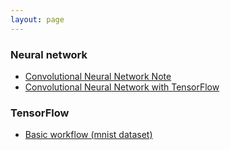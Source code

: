 ```yaml
---
layout: page
---
```


### Neural network
- [Convolutional Neural Network Note](/neuralnetworks/convolutional_neural_network.html)
- [Convolutional Neural Network with TensorFlow](/neuralnetworks/cnn_tensorflow.html)

### TensorFlow
- [Basic workflow (mnist dataset)](/tensorflow/tf_workflow.html)
